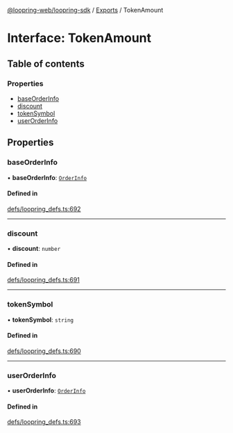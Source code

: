 [@loopring-web/loopring-sdk](../README.md) / [Exports](../modules.md) / TokenAmount

# Interface: TokenAmount

## Table of contents

### Properties

- [baseOrderInfo](TokenAmount.md#baseorderinfo)
- [discount](TokenAmount.md#discount)
- [tokenSymbol](TokenAmount.md#tokensymbol)
- [userOrderInfo](TokenAmount.md#userorderinfo)

## Properties

### baseOrderInfo

• **baseOrderInfo**: [`OrderInfo`](OrderInfo.md)

#### Defined in

[defs/loopring_defs.ts:692](https://github.com/Loopring/loopring_sdk/blob/31597d7/src/defs/loopring_defs.ts#L692)

___

### discount

• **discount**: `number`

#### Defined in

[defs/loopring_defs.ts:691](https://github.com/Loopring/loopring_sdk/blob/31597d7/src/defs/loopring_defs.ts#L691)

___

### tokenSymbol

• **tokenSymbol**: `string`

#### Defined in

[defs/loopring_defs.ts:690](https://github.com/Loopring/loopring_sdk/blob/31597d7/src/defs/loopring_defs.ts#L690)

___

### userOrderInfo

• **userOrderInfo**: [`OrderInfo`](OrderInfo.md)

#### Defined in

[defs/loopring_defs.ts:693](https://github.com/Loopring/loopring_sdk/blob/31597d7/src/defs/loopring_defs.ts#L693)
